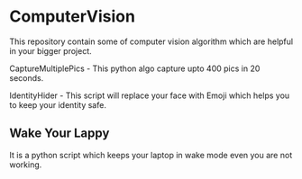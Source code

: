 # ComputerVision
This repository contain some of computer vision algorithm which are helpful in your bigger project.


CaptureMultiplePics - This python algo capture upto 400 pics in 20 seconds.

IdentityHider - This script will replace your face with Emoji which helps you to keep your identity safe.

<h2> Wake Your Lappy</h2>
It is a python script which keeps your laptop in wake mode even you are not working.
